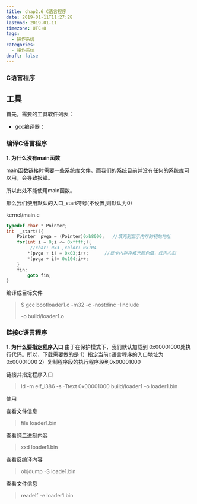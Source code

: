 ```yaml
---
title: chap2.6_C语言程序
date: 2019-01-11T11:27:28
lastmod: 2019-01-11
timezone: UTC+8
tags:
  - 操作系统
categories:
  - 操作系统
draft: false
---
```


### C语言程序

##  工具

首先，需要的工具软件列表：

- gcc编译器：



### 编译C语言程序


**1. 为什么没有main函数**

main函数链接时需要一些系统库文件。而我们的系统目前并没有任何的系统库可以用，会导致报错。

所以此处不能使用main函数。

那么我们使用默认的入口_start符号(不设置,则默认为0)

kernel/main.c

```c
typedef char * Pointer;
int  _start(){
    Pointer  pvga = (Pointer)0xb8000;	//填充到显示内存的初始地址	
    for(int i = 0;i <= 0xffff;){
         //char: 0x3 ,color: 0x104
        *(pvga + i) = 0x03;i++;		 //显卡内存存填充颜色值，红色心形	
        *(pvga + i)= 0x104;i++;  
    }
    fin:
    	goto fin;
}
```

编译成目标文件

> $ gcc  bootloader1.c  -m32 -c   -nostdinc -Iinclude
>
>  -o  build/loader1.o


### 链接C语言程序

**1. 为什么要指定程序入口**
由于在保护模式下，我们默认加载到 0x00001000处执行代码。所以，下载需要做的是
1）指定当前c语言程序的入口地址为0x00001000
2）复制程序段的执行程序段到0x00001000


链接并指定程序入口

> ld -m elf_i386 -s -Ttext  0x00001000 build/loader1 -o loader1.bin

使用 

查看文件信息

> file loader1.bin


查看纯二进制内容

> xxd loader1.bin

查看反编译内容

> objdump -S loade1.bin

查看文件信息

> readelf -e  loader1.bin

